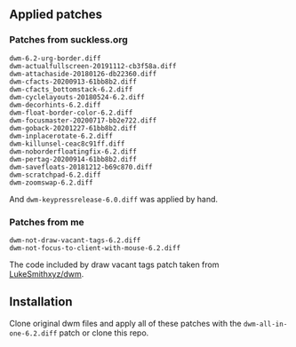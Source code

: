 ## Applied patches

### Patches from suckless.org
```
dwm-6.2-urg-border.diff
dwm-actualfullscreen-20191112-cb3f58a.diff
dwm-attachaside-20180126-db22360.diff
dwm-cfacts-20200913-61bb8b2.diff
dwm-cfacts_bottomstack-6.2.diff
dwm-cyclelayouts-20180524-6.2.diff
dwm-decorhints-6.2.diff
dwm-float-border-color-6.2.diff
dwm-focusmaster-20200717-bb2e722.diff
dwm-goback-20201227-61bb8b2.diff
dwm-inplacerotate-6.2.diff
dwm-killunsel-ceac8c91ff.diff
dwm-noborderfloatingfix-6.2.diff
dwm-pertag-20200914-61bb8b2.diff
dwm-savefloats-20181212-b69c870.diff
dwm-scratchpad-6.2.diff
dwm-zoomswap-6.2.diff
```
And `dwm-keypressrelease-6.0.diff` was applied by hand.

### Patches from me
```
dwm-not-draw-vacant-tags-6.2.diff
dwm-not-focus-to-client-with-mouse-6.2.diff
```
The code included by draw vacant tags patch taken from [LukeSmithxyz/dwm](https://github.com/LukeSmithxyz/dwm).

## Installation
Clone original dwm files and apply all of these patches with the `dwm-all-in-one-6.2.diff` patch or clone this repo.



